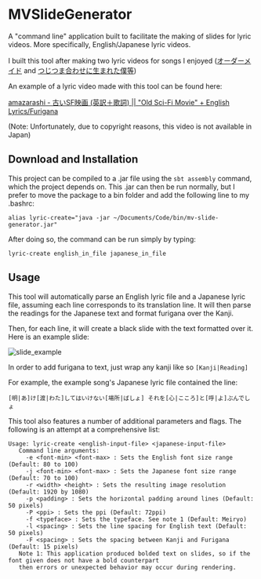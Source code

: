 # MVSlideGenerator
A "command line" application built to facilitate the making of slides for lyric videos. More specifically, English/Japanese lyric videos.

I built this tool after making two lyric videos for songs I enjoyed ([オーダーメイド](https://www.youtube.com/watch?v=ApZc9MyTsi4) and [つじつま合わせに生まれた僕等](https://www.youtube.com/watch?v=RL7arkNfnuA))

An example of a lyric video made with this tool can be found here:

[amazarashi - 古いSF映画 (英訳＋歌詞) || "Old Sci-Fi Movie" + English Lyrics/Furigana](https://www.youtube.com/watch?v=ucESadsZxpw)

(Note: Unfortunately, due to copyright reasons, this video is not available in Japan)


## Download and Installation

This project can be compiled to a .jar file using the `sbt assembly` command, which the project depends on. This .jar can then be run normally, but I prefer to move the package to a bin folder and add the following line to my .bashrc:

`alias lyric-create="java -jar ~/Documents/Code/bin/mv-slide-generator.jar"`

After doing so, the command can be run simply by typing:

`lyric-create english_in_file japanese_in_file`

## Usage

This tool will automatically parse an English lyric file and a Japanese lyric file, assuming each line corresponds to its translation line. It will then parse the readings for the Japanese text and format furigana over the Kanji.

Then, for each line, it will create a black slide with the text formatted over it. Here is an example slide:

![slide_example](https://i.imgur.com/XUOIEQg.png)

In order to add furigana to text, just wrap any kanji like so `[Kanji|Reading]`

For example, the example song's Japanese lyric file contained the line:

`[明|あ]け[渡|わた]してはいけない[場所|ばしょ] それを[心|こころ]と[呼|よ]ぶんでしょ`

This tool also features a number of additional parameters and flags. The following is an attempt at a comprehensive list:

```
Usage: lyric-create <english-input-file> <japanese-input-file>
   Command line arguments:
     -e <font-min> <font-max> : Sets the English font size range (Default: 80 to 100)
     -j <font-min> <font-max> : Sets the Japanese font size range (Default: 70 to 100)
     -r <width> <height> : Sets the resulting image resolution (Default: 1920 by 1080)
     -p <padding> : Sets the horizontal padding around lines (Default: 50 pixels)
     -P <ppi> : Sets the ppi (Default: 72ppi)
     -f <typeface> : Sets the typeface. See note 1 (Default: Meiryo)
     -l <spacing> : Sets the line spacing for English text (Default: 50 pixels)
     -F <spacing> : Sets the spacing between Kanji and Furigana (Default: 15 pixels)
   Note 1: This application produced bolded text on slides, so if the font given does not have a bold counterpart
   then errors or unexpected behavior may occur during rendering.
```
